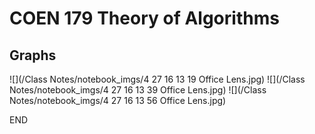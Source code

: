 # COEN 179 Theory of Algorithms

## Graphs

![](/Class Notes/notebook_imgs/4 27 16 13 19 Office Lens.jpg)
![](/Class Notes/notebook_imgs/4 27 16 13 39 Office Lens.jpg)
![](/Class Notes/notebook_imgs/4 27 16 13 56 Office Lens.jpg)

END
